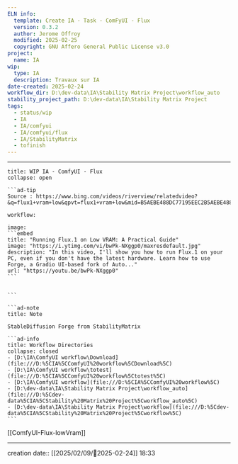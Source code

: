 ```yaml
---
ELN info:
  template: Create IA - Task - ComFyUI - Flux
  version: 0.3.2
  author: Jerome Offroy
  modified: 2025-02-25
  copyright: GNU Affero General Public License v3.0
project:
  name: IA
wip:
  type: IA
  description: Travaux sur IA
date-created: 2025-02-24
workflow_dir: D:\dev-data\IA\Stability Matrix Project\workflow_auto
stability_project_path: D:\dev-data\IA\Stability Matrix Project
tags:
  - status/wip
  - IA
  - IA/comfyui
  - IA/comfyui/flux
  - IA/StabilityMatrix
  - tofinish
---
```



---

`````ad-example
title: WIP IA - ComfyUI - Flux
collapse: open

```ad-tip
Source : https://www.bing.com/videos/riverview/relatedvideo?&q=flux1+vram+low&qpvt=flux1+vram+low&mid=B5AEBE488DC77195EEC2B5AEBE488DC77195EEC2&mmscn=mtsc&aps=144&FORM=VRDGAR

workflow:

image:
```embed
title: "Running Flux.1 on Low VRAM: A Practical Guide"
image: "https://i.ytimg.com/vi/bwPk-NXggp0/maxresdefault.jpg"
description: "In this video, I'll show you how to run Flux.1 on your PC, even if you don't have the latest hardware. Learn how to use Forge, a Gradio UI-based fork of Auto..."
url: "https://youtu.be/bwPk-NXggp0"
```


```

```ad-note
title: Note

StableDiffusion Forge from StabilityMatrix

```ad-info
title: Workflow Directories
collapse: closed
- [D:\IA\ComfyUI workflow\Download](file:///D:%5CIA%5CComfyUI%20workflow%5CDownload%5C)
- [D:\IA\ComfyUI workflow\totest](file:///D:%5CIA%5CComfyUI%20workflow%5Ctotest%5C)
- [D:\IA\ComfyUI workflow](file:///D:%5CIA%5CComfyUI%20workflow%5C)
- [D:\dev-data\IA\Stability Matrix Project\workflow_auto](file:///D:%5Cdev-data%5CIA%5CStability%20Matrix%20Project%5Cworkflow_auto%5C)
- [D:\dev-data\IA\Stability Matrix Project\workflow](file:///D:%5Cdev-data%5CIA%5CStability%20Matrix%20Project%5Cworkflow%5C)
```
`````

[[ComfyUI-Flux-lowVram]]




---
creation date:: [[2025/02/09/📒2025-02-24]]  18:33

